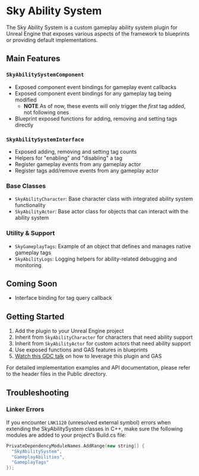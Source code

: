 # Sky Ability System

The Sky Ability System is a custom gameplay ability system plugin for Unreal Engine that exposes various aspects of the framework to blueprints or providing default implementations.

## Main Features

### `SkyAbilitySystemComponent`
- Exposed component event bindings for gameplay event callbacks
- Exposed component event bindings for any gameplay tag being modified
  - **NOTE** As of now, these events will only trigger the *first* tag added, not following ones
- Blueprint exposed functions for adding, removing and setting tags directly

### `SkyAbilitySystemInterface`
- Exposed adding, removing and setting tag counts
- Helpers for "enabling" and "disabling" a tag
- Register gameplay events from any gameplay actor
- Register tags add/remove events from any gameplay actor

### Base Classes
- `SkyAbilityCharacter`: Base character class with integrated ability system functionality
- `SkyAbilityActor`: Base actor class for objects that can interact with the ability system

### Utility & Support
- `SkyGameplayTags`: Example of an object that defines and manages native gameplay tags
- `SkyAbilityLogs`: Logging helpers for ability-related debugging and monitoring

## Coming Soon
- Interface binding for tag query callback

## Getting Started
1. Add the plugin to your Unreal Engine project
2. Inherit from `SkyAbilityCharacter` for characters that need ability support
3. Inherit from `SkyAbilityActor` for custom actors that need ability support
4. Use exposed functions and GAS features in blueprints
5. [Watch this GDC talk](https://zeploc.github.io/) on how to leverage this plugin and GAS

For detailed implementation examples and API documentation, please refer to the header files in the Public directory.

## Troubleshooting

### Linker Errors
If you encounter `LNK1120` (unresolved external symbol) errors when extending the SkyAbilitySystem classes in C++, make sure the following modules are added to your project's Build.cs file:
``` c++
PrivateDependencyModuleNames.AddRange(new string[] {
  "SkyAbilitySystem",
  "GameplayAbilities",
  "GameplayTags"
});
```
